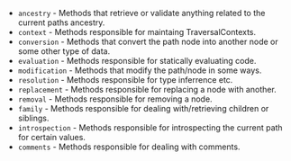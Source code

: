  - `ancestry` - Methods that retrieve or validate anything related to the current paths ancestry.
 - `context` - Methods responsible for maintaing TraversalContexts.
 - `conversion` - Methods that convert the path node into another node or some other type of data.
 - `evaluation` - Methods responsible for statically evaluating code.
 - `modification` - Methods that modify the path/node in some ways.
 - `resolution` - Methods responsible for type inferrence etc.
 - `replacement` - Methods responsible for replacing a node with another.
 - `removal` - Methods responsible for removing a node.
 - `family` - Methods responsible for dealing with/retrieving children or siblings.
 - `introspection` - Methods responsible for introspecting the current path for certain values.
 - `comments` - Methods responsible for dealing with comments.
